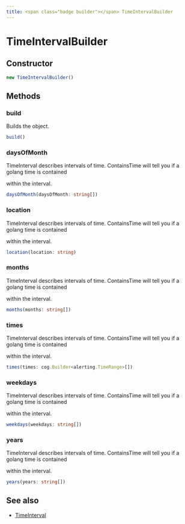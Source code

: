 ```yaml
---
title: <span class="badge builder"></span> TimeIntervalBuilder
---
```

# <span class="badge builder"></span> TimeIntervalBuilder

## Constructor

```typescript
new TimeIntervalBuilder()
```
## Methods

### <span class="badge object-method"></span> build

Builds the object.

```typescript
build()
```

### <span class="badge object-method"></span> daysOfMonth

TimeInterval describes intervals of time. ContainsTime will tell you if a golang time is contained

within the interval.

```typescript
daysOfMonth(daysOfMonth: string[])
```

### <span class="badge object-method"></span> location

TimeInterval describes intervals of time. ContainsTime will tell you if a golang time is contained

within the interval.

```typescript
location(location: string)
```

### <span class="badge object-method"></span> months

TimeInterval describes intervals of time. ContainsTime will tell you if a golang time is contained

within the interval.

```typescript
months(months: string[])
```

### <span class="badge object-method"></span> times

TimeInterval describes intervals of time. ContainsTime will tell you if a golang time is contained

within the interval.

```typescript
times(times: cog.Builder<alerting.TimeRange>[])
```

### <span class="badge object-method"></span> weekdays

TimeInterval describes intervals of time. ContainsTime will tell you if a golang time is contained

within the interval.

```typescript
weekdays(weekdays: string[])
```

### <span class="badge object-method"></span> years

TimeInterval describes intervals of time. ContainsTime will tell you if a golang time is contained

within the interval.

```typescript
years(years: string[])
```

## See also

 * <span class="badge object-type-interface"></span> [TimeInterval](./object-TimeInterval.md)
